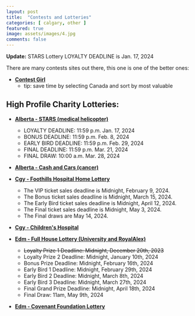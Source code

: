 ```yaml
---
layout: post
title:  "Contests and Lotteries"
categories: [ calgary, other ]
featured: true
image: assets/images/4.jpg
comments: false
---
```


<div markdown="span" class="alert alert-info" role="alert">
    <i class="fa fa-info-circle"></i> 
    <b>Update:</b> STARS Lottery LOYALTY DEADLINE is Jan. 17, 2024
</div>


There are many contests sites out there, this one is one of the better ones:

+ **[Contest Girl](https://www.contestgirl.com/)**
    - tip: save time by selecting Canada and sort by most valuable

## High Profile Charity Lotteries:

+ **[Alberta - STARS (medical helicopter)](https://ab.starslottery.ca/)**
    - LOYALTY DEADLINE: 11:59 p.m. Jan. 17, 2024
    - BONUS DEADLINE: 11:59 p.m. Feb. 8, 2024
    - EARLY BIRD DEADLINE: 11:59 p.m. Feb. 29, 2024
    - FINAL DEADLINE: 11:59 p.m. Mar. 21, 2024
    - FINAL DRAW: 10:00 a.m. Mar. 28, 2024

+ **[Alberta - Cash and Cars (cancer)](https://cashandcarslottery.ca/)**

+ **[Cgy - Foothills Hospital Home Lottery](https://www.foothillshospitalhomelottery.com/)**
    - The VIP ticket sales deadline is Midnight, February 9, 2024. 
    - The Bonus ticket sales deadline is Midnight, March 15, 2024.
    - The Early Bird ticket sales deadline is Midnight, April 12, 2024.
    - The Final ticket sales deadline is Midnight, May 3, 2024.
    - The Final draws are May 14, 2024.

+ **[Cgy - Children's Hospital](https://childrenshospitallottery.ca/)**

+ **[Edm - Full House Lottery (University and RoyalAlex)](https://fullhouse.ca/)**
    - ~~Loyalty Prize 1 Deadline: Midnight, December 20th, 2023~~
    - Loyalty Prize 2 Deadline: Midnight, January 10th, 2024
    - Bonus Prize Deadline: Midnight, February 16th, 2024
    - Early Bird 1 Deadline: Midnight, February 29th, 2024
    - Early Bird 2 Deadline: Midnight, March 8th, 2024
    - Early Bird 3 Deadline: Midnight, March 27th, 2024
    - Final Grand Prize Deadline: Midnight, April 18th, 2024
    - Final Draw: 11am, May 9th, 2024

+ **[Edm - Covenant Foundation Lottery](https://covenantfoundationlottery.ca/)**



